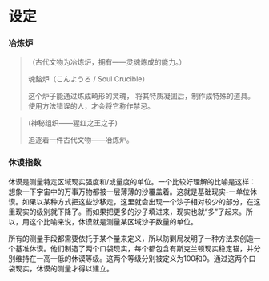 # 设定


### 冶炼炉

> （古代文物为冶炼炉，拥有——灵魂炼成的能力。）
> 
> 魂鎔炉（こんようろ / Soul Crucible）
> 
> 这个炉子能通过炼成畸形的灵魂，
> 将其特质凝固后，制作成特殊的道具。
> 使用方法错误的人，才会将它称作禁忌。


> (神秘组织——猩红之王之子)
> 
> 追逐着一件古代文物——冶炼炉。


### 休谟指数


休谟是测量特定区域现实强度和/或量度的单位。一个比较好理解的比喻是这样：想象一下宇宙中的万事万物都被一层薄薄的沙覆盖着。这就是基础现实-一单位休谟。如果以某种方式把这些沙移走，这里就会出现一个沙子相对较少的部分，在这里现实的级别就下降了。而如果把更多的沙子填进来，现实也就“多”了起来。所以，用这个比喻来说，休谟就是测量某区域沙子数量的单位。

所有的测量手段都需要依托于某个量来定义，所以防剿局发明了一种方法来创造一个基准休谟。他们制造了两个口袋现实，每个都包含有斯克兰顿现实稳定锚，并分别维持在一高一低的休谟等级。这两个等级分别被定义为100和0。通过这两个口袋现实，休谟的测量才得以建立。